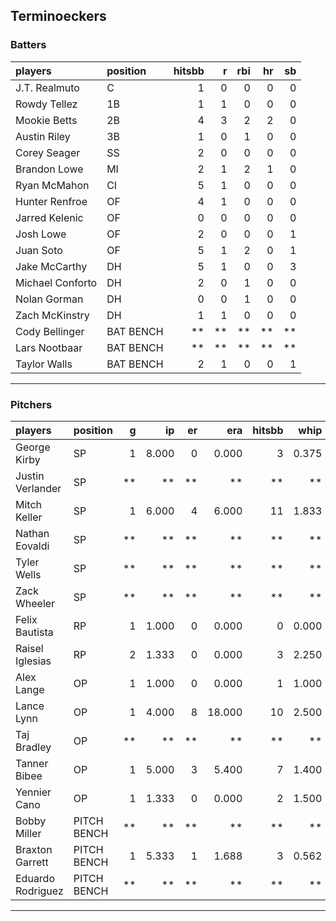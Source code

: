 ## Terminoeckers

### Batters

 
|players          |position  | hitsbb|  r| rbi| hr| sb| 
|:----------------|:---------|------:|--:|---:|--:|--:| 
|J.T. Realmuto    |C         |      1|  0|   0|  0|  0| 
|Rowdy Tellez     |1B        |      1|  1|   0|  0|  0| 
|Mookie Betts     |2B        |      4|  3|   2|  2|  0| 
|Austin Riley     |3B        |      1|  0|   1|  0|  0| 
|Corey Seager     |SS        |      2|  0|   0|  0|  0| 
|Brandon Lowe     |MI        |      2|  1|   2|  1|  0| 
|Ryan McMahon     |CI        |      5|  1|   0|  0|  0| 
|Hunter Renfroe   |OF        |      4|  1|   0|  0|  0| 
|Jarred Kelenic   |OF        |      0|  0|   0|  0|  0| 
|Josh Lowe        |OF        |      2|  0|   0|  0|  1| 
|Juan Soto        |OF        |      5|  1|   2|  0|  1| 
|Jake McCarthy    |DH        |      5|  1|   0|  0|  3| 
|Michael Conforto |DH        |      2|  0|   1|  0|  0| 
|Nolan Gorman     |DH        |      0|  0|   1|  0|  0| 
|Zach McKinstry   |DH        |      1|  1|   0|  0|  0| 
|Cody Bellinger   |BAT BENCH |     **| **|  **| **| **| 
|Lars Nootbaar    |BAT BENCH |     **| **|  **| **| **| 
|Taylor Walls     |BAT BENCH |      2|  1|   0|  0|  1| 

* * *

### Pitchers

 
|players           |position    |  g|    ip| er|    era| hitsbb|  whip| so|  w| sv| 
|:-----------------|:-----------|--:|-----:|--:|------:|------:|-----:|--:|--:|--:| 
|George Kirby      |SP          |  1| 8.000|  0|  0.000|      3| 0.375|  7|  0|  0| 
|Justin Verlander  |SP          | **|    **| **|     **|     **|    **| **| **| **| 
|Mitch Keller      |SP          |  1| 6.000|  4|  6.000|     11| 1.833|  8|  1|  0| 
|Nathan Eovaldi    |SP          | **|    **| **|     **|     **|    **| **| **| **| 
|Tyler Wells       |SP          | **|    **| **|     **|     **|    **| **| **| **| 
|Zack Wheeler      |SP          | **|    **| **|     **|     **|    **| **| **| **| 
|Felix Bautista    |RP          |  1| 1.000|  0|  0.000|      0| 0.000|  1|  0|  1| 
|Raisel Iglesias   |RP          |  2| 1.333|  0|  0.000|      3| 2.250|  1|  0|  1| 
|Alex Lange        |OP          |  1| 1.000|  0|  0.000|      1| 1.000|  2|  0|  1| 
|Lance Lynn        |OP          |  1| 4.000|  8| 18.000|     10| 2.500|  4|  0|  0| 
|Taj Bradley       |OP          | **|    **| **|     **|     **|    **| **| **| **| 
|Tanner Bibee      |OP          |  1| 5.000|  3|  5.400|      7| 1.400|  6|  0|  0| 
|Yennier Cano      |OP          |  1| 1.333|  0|  0.000|      2| 1.500|  0|  0|  0| 
|Bobby Miller      |PITCH BENCH | **|    **| **|     **|     **|    **| **| **| **| 
|Braxton Garrett   |PITCH BENCH |  1| 5.333|  1|  1.688|      3| 0.562|  7|  0|  0| 
|Eduardo Rodriguez |PITCH BENCH | **|    **| **|     **|     **|    **| **| **| **| 


* * *


